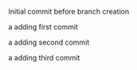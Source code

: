 Initial commit before branch creation

a adding first commit

a adding second commit

a adding third commit
